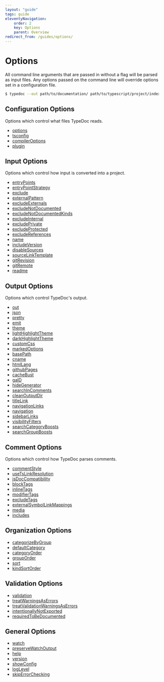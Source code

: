 ```yaml
---
layout: "guide"
tags: guide
eleventyNavigation:
    order: 2
    key: Options
    parent: Overview
redirect_from: /guides/options/
---
```


# Options

All command line arguments that are passed in without a flag will be parsed as input files.
Any options passed on the command line will override options set in a configuration file.

```bash
$ typedoc --out path/to/documentation/ path/to/typescript/project/index.ts
```

## Configuration Options

Options which control what files TypeDoc reads.

-   [options](/options/configuration/#options)
-   [tsconfig](/options/configuration/#tsconfig)
-   [compilerOptions](/options/configuration/#compileroptions)
-   [plugin](/options/configuration/#plugin)

## Input Options

Options which control how input is converted into a project.

-   [entryPoints](/options/input/#entrypoints)
-   [entryPointStrategy](/options/input/#entrypointstrategy)
-   [exclude](/options/input/#exclude)
-   [externalPattern](/options/input/#externalpattern)
-   [excludeExternals](/options/input/#excludeexternals)
-   [excludeNotDocumented](/options/input/#excludenotdocumented)
-   [excludeNotDocumentedKinds](/options/input/#excludenotdocumentedkinds)
-   [excludeInternal](/options/input/#excludeinternal)
-   [excludePrivate](/options/input/#excludeprivate)
-   [excludeProtected](/options/input/#excludeprotected)
-   [excludeReferences](/options/input/#excludereferences)
-   [name](/options/input/#name)
-   [includeVersion](/options/input/#includeversion)
-   [disableSources](/options/input/#disablesources)
-   [sourceLinkTemplate](/options/input/#sourcelinktemplate)
-   [gitRevision](/options/input/#gitrevision)
-   [gitRemote](/options/input/#gitremote)
-   [readme](/options/input/#readme)

## Output Options

Options which control TypeDoc's output.

-   [out](/options/output/#out)
-   [json](/options/output/#json)
-   [pretty](/options/output/#pretty)
-   [emit](/options/output/#emit)
-   [theme](/options/output/#theme)
-   [lightHighlightTheme](/options/output/#lighthighlighttheme)
-   [darkHighlightTheme](/options/output/#darkhighlighttheme)
-   [customCss](/options/output/#customcss)
-   [markedOptions](/options/output/#markedoptions)
-   [basePath](/options/output/#basepath)
-   [cname](/options/output/#cname)
-   [htmlLang](/options/output/#htmllang)
-   [githubPages](/options/output/#githubpages)
-   [cacheBust](/options/output/#cachebust)
-   [gaID](/options/output/#gaid)
-   [hideGenerator](/options/output/#hidegenerator)
-   [searchInComments](/options/output/#searchincomments)
-   [cleanOutputDir](/options/output/#cleanoutputdir)
-   [titleLink](/options/output/#titlelink)
-   [navigationLinks](/options/output/#navigationlinks)
-   [navigation](/options/output/#navigation)
-   [sidebarLinks](/options/output/#sidebarlinks)
-   [visibilityFilters](/options/output/#visibilityfilters)
-   [searchCategoryBoosts](/options/output/#searchcategoryboosts)
-   [searchGroupBoosts](/options/output/#searchgroupboosts)

## Comment Options

Options which control how TypeDoc parses comments.

-   [commentStyle](/options/comments/#commentstyle)
-   [useTsLinkResolution](/options/comments/#usetslinkresolution)
-   [jsDocCompatibility](/options/comments/#jsdoccompatibility)
-   [blockTags](/options/comments/#blocktags)
-   [inlineTags](/options/comments/#inlinetags)
-   [modifierTags](/options/comments/#modifiertags)
-   [excludeTags](/options/comments/#excludetags)
-   [externalSymbolLinkMappings](/options/comments/#externalsymbollinkmappings)
-   [media](/options/comments/#media)
-   [includes](/options/comments/#includes)

## Organization Options

-   [categorizeByGroup](/options/organization/#categorizebygroup)
-   [defaultCategory](/options/organization/#defaultcategory)
-   [categoryOrder](/options/organization/#categoryorder)
-   [groupOrder](/options/organization/#grouporder)
-   [sort](/options/organization/#sort)
-   [kindSortOrder](/options/organization/#kindsortorder)

## Validation Options

-   [validation](/options/validation/#validation)
-   [treatWarningsAsErrors](/options/validation/#treatwarningsaserrors)
-   [treatValidationWarningsAsErrors](/options/validation/#treatvalidationwarningsaserrors)
-   [intentionallyNotExported](/options/validation/#intentionallynotexported)
-   [requiredToBeDocumented](/options/validation/#requiredtobedocumented)

## General Options

-   [watch](/options/other/#watch)
-   [preserveWatchOutput](/options/other/#preservewatchoutput)
-   [help](/options/other/#help)
-   [version](/options/other/#version)
-   [showConfig](/options/other/#showconfig)
-   [logLevel](/options/other/#loglevel)
-   [skipErrorChecking](/options/other/#skiperrorchecking)
